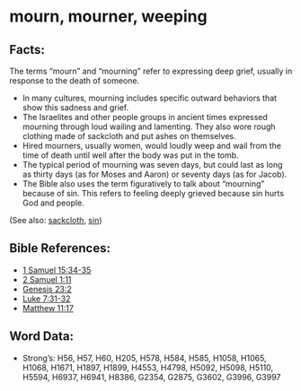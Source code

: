 # mourn, mourner, weeping

## Facts:

The terms “mourn” and “mourning” refer to expressing deep grief, usually in response to the death of someone.

* In many cultures, mourning includes specific outward behaviors that show this sadness and grief.
* The Israelites and other people groups in ancient times expressed mourning through loud wailing and lamenting. They also wore rough clothing made of sackcloth and put ashes on themselves.
* Hired mourners, usually women, would loudly weep and wail from the time of death until well after the body was put in the tomb.
* The typical period of mourning was seven days, but could last as long as thirty days (as for Moses and Aaron) or seventy days (as for Jacob).
* The Bible also uses the term figuratively to talk about “mourning” because of sin. This refers to feeling deeply grieved because sin hurts God and people.

(See also: [sackcloth](../other/sackcloth.md), [sin](../kt/sin.md))

## Bible References:

* [1 Samuel 15:34-35](rc://en/tn/help/1sa/15/34)
* [2 Samuel 1:11](rc://en/tn/help/2sa/01/11)
* [Genesis 23:2](rc://en/tn/help/gen/23/02)
* [Luke 7:31-32](rc://en/tn/help/luk/07/31)
* [Matthew 11:17](rc://en/tn/help/mat/11/17)

## Word Data:

* Strong’s: H56, H57, H60, H205, H578, H584, H585, H1058, H1065, H1068, H1671, H1897, H1899, H4553, H4798, H5092, H5098, H5110, H5594, H6937, H6941, H8386, G2354, G2875, G3602, G3996, G3997
